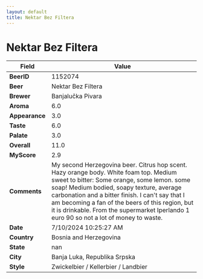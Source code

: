 ```yaml
---
layout: default
title: Nektar Bez Filtera
---
```


# Nektar Bez Filtera

| Field         | Value     |
|---------------|-----------|
| **BeerID** | 1152074 |
| **Beer** | Nektar Bez Filtera |
| **Brewer** | Banjalučka Pivara |
| **Aroma** | 6.0 |
| **Appearance** | 3.0 |
| **Taste** | 6.0 |
| **Palate** | 3.0 |
| **Overall** | 11.0 |
| **MyScore** | 2.9 |
| **Comments** | My second Herzegovina beer. Citrus hop scent. Hazy orange body. White foam top. Medium sweet to bitter: Some orange, some lemon. some soap! Medium bodied, soapy texture, average carbonation and a bitter finish. I can't say that I am becoming a fan of the beers of this region, but it is drinkable. From the supermarket Iperlando 1 euro 90 so not a lot of money to waste. |
| **Date** | 7/10/2024 10:25:27 AM |
| **Country** | Bosnia and Herzegovina |
| **State** | nan |
| **City** | Banja Luka, Republika Srpska |
| **Style** | Zwickelbier / Kellerbier / Landbier |
